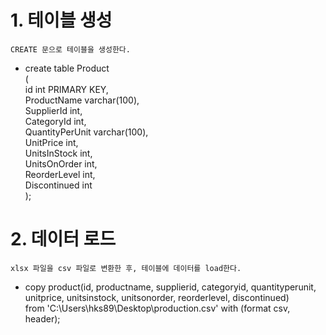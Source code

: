 # 1. 테이블 생성
```
CREATE 문으로 테이블을 생성한다.
```
* create table Product    
(    
	id int PRIMARY KEY,    
	ProductName varchar(100),    
	SupplierId int,    
	CategoryId int,    
	QuantityPerUnit varchar(100),    
	UnitPrice int,    
	UnitsInStock int,    
	UnitsOnOrder int,    
	ReorderLevel int,    
	Discontinued int    
);
# 2. 데이터 로드
```
xlsx 파일을 csv 파일로 변환한 후, 테이블에 데이터를 load한다. 
```
* copy product(id, productname, supplierid, categoryid, quantityperunit, unitprice, unitsinstock, unitsonorder, reorderlevel, discontinued)    
from 'C:\Users\hks89\Desktop\production.csv' with (format csv, header);
